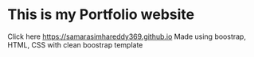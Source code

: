 # This is my Portfolio website
Click here https://samarasimhareddy369.github.io
Made using boostrap, HTML, CSS with clean boostrap template

